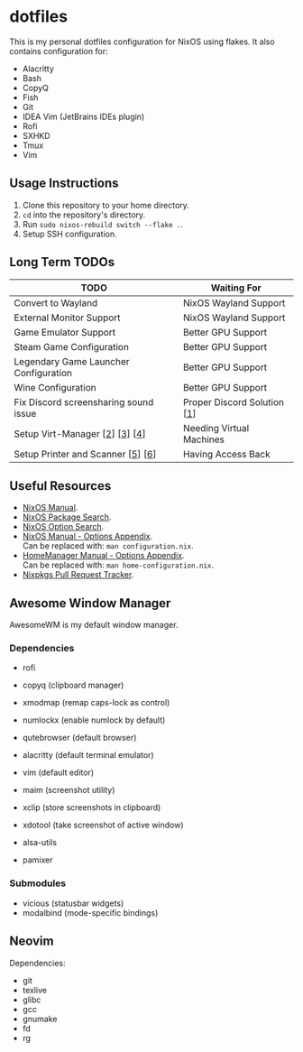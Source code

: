 # dotfiles

This is my personal dotfiles configuration for NixOS using flakes. It also
contains configuration for:

+ Alacritty
+ Bash
+ CopyQ
+ Fish
+ Git
+ IDEA Vim (JetBrains IDEs plugin)
+ Rofi
+ SXHKD
+ Tmux
+ Vim

## Usage Instructions

1. Clone this repository to your home directory.
2. `cd` into the repository's directory.
3. Run `sudo nixos-rebuild switch --flake .`.
4. Setup SSH configuration.

## Long Term TODOs

| TODO                                  | Waiting For                   |
|---------------------------------------|-------------------------------|
| Convert to Wayland                    | NixOS Wayland Support         |
| External Monitor Support              | NixOS Wayland Support         |
| Game Emulator Support                 | Better GPU Support            |
| Steam Game Configuration              | Better GPU Support            |
| Legendary Game Launcher Configuration | Better GPU Support            |
| Wine Configuration                    | Better GPU Support            |
| Fix Discord screensharing sound issue | Proper Discord Solution [[1]] |
| Setup Virt-Manager [[2]] [[3]] [[4]]  | Needing Virtual Machines      |
| Setup Printer and Scanner [[5]] [[6]] | Having Access Back            |

## Useful Resources

+ [NixOS Manual](https://nixos.org/manual/nixos/stable/).
+ [NixOS Package Search](https://search.nixos.org/packages).
+ [NixOS Option Search](https://search.nixos.org/options).
+ [NixOS Manual - Options Appendix](https://nixos.org/manual/nixos/stable/options.html).\
  Can be replaced with: `man configuration.nix`.
+ [HomeManager Manual - Options Appendix](https://nix-community.github.io/home-manager/options.html).\
  Can be replaced with: `man home-configuration.nix`.
+ [Nixpkgs Pull Request Tracker](https://nixpk.gs/pr-tracker.html).

## Awesome Window Manager

AwesomeWM is my default window manager.

### Dependencies

+ rofi
+ copyq (clipboard manager)
+ xmodmap (remap caps-lock as control)
+ numlockx (enable numlock by default)
+ qutebrowser (default browser)
+ alacritty (default terminal emulator)
+ vim (default editor)
+ maim (screenshot utility)
+ xclip (store screenshots in clipboard)
+ xdotool (take screenshot of active window)

+ alsa-utils
+ pamixer

### Submodules

+ vicious (statusbar widgets)
+ modalbind (mode-specific bindings)

## Neovim

Dependencies:

+ git
+ texlive
+ glibc
+ gcc
+ gnumake
+ fd
+ rg

[1]: https://support.discord.com/hc/en-us/community/posts/360050971374-Linux-Screen-Share-Sound-Support
[2]: https://nixos.wiki/wiki/Virt-manager
[3]: https://youtu.be/p1d_b_91YlU
[4]: https://youtu.be/9FBhcOnCxM8
[5]: https://nixos.wiki/wiki/Printing
[6]: https://nixos.wiki/wiki/Scanners
